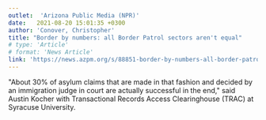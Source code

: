 ```yaml
---
outlet:  'Arizona Public Media (NPR)'
date:   2021-08-20 15:01:35 +0300
author: 'Conover, Christopher'
title: "Border by numbers: all Border Patrol sectors aren't equal"
# type: 'Article'
# format: 'News Article'
link: 'https://news.azpm.org/s/88851-border-by-numbers-all-border-patrol-sectors-arent-equal/'
---
```

"About 30% of asylum claims that are made in that fashion and decided by an immigration judge in court are actually successful in the end," said Austin Kocher with Transactional Records Access Clearinghouse (TRAC) at Syracuse University.